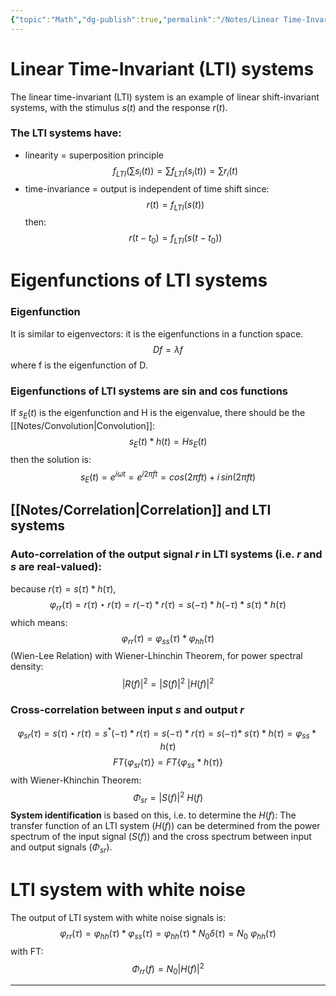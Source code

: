 ```yaml
---
{"topic":"Math","dg-publish":true,"permalink":"/Notes/Linear Time-Invariant (LTI) systems/","dgPassFrontmatter":true,"noteIcon":""}
---
```


# Linear Time-Invariant (LTI) systems
The linear time-invariant (LTI) system is an example of linear shift-invariant systems, with the stimulus $s(t)$ and the response $r(t)$.
### The LTI systems have:
- linearity = superposition principle
$$ f_{LTI}(\sum s_i(t)) = \sum f_{LTI}(s_i(t)) = \sum r_i(t)$$
- time-invariance = output is independent of time shift
since: 
$$r(t)=f_{LTI}(s(t))$$
then: 
$$r(t-t_0) = f_{LTI}(s(t-t_0))$$


# Eigenfunctions of LTI systems
### Eigenfunction 
It is similar to eigenvectors: it is the eigenfunctions in a function space.
$$Df=\lambda f$$ where f is the eigenfunction of D.
### Eigenfunctions of LTI systems are sin and cos functions
If $s_E(t)$ is the eigenfunction and H is the eigenvalue, there should be the [[Notes/Convolution\|Convolution]]: $$s_E(t) * h(t) = H s_E(t)$$
then the solution is:
$$s_E(t) = e^{i\omega t} = e^{i2\pi ft} = cos(2\pi ft) + i \, sin(2\pi ft)$$

## [[Notes/Correlation\|Correlation]] and LTI systems
### Auto-correlation of the output signal $r$ in LTI systems (i.e. $r$ and $s$ are real-valued):
because $r(\tau) = s(\tau) \ast h(\tau)$, 
$$\varphi_{rr}(\tau) = r(\tau) \star r(\tau) =  r(-\tau) \ast r(\tau) = s(-\tau) \ast h(-\tau) \ast s(\tau) \ast h(\tau)$$
which means:
$$\varphi_{rr}(\tau) = \varphi_{ss}(\tau) \ast \varphi_{hh}(\tau)$$ (Wien-Lee Relation)
with Wiener-Lhinchin Theorem, for power spectral density:
$$|R(f)|^2 = |S(f)|^2 \ |H(f)|^2$$
### Cross-correlation between input $s$ and output $r$
$$\varphi_{sr}(\tau) = s(\tau) \star r(\tau) = s^*(-\tau) \ast r(\tau) = s(-\tau) \ast r(\tau) = s(-\tau) \ast \ s(\tau) \ast h(\tau) = \varphi_{ss} \ast h(\tau)$$
$$FT\{\varphi_{sr}(\tau)\} = FT\{\varphi_{ss} \ast h(\tau)\} $$
with Wiener-Khinchin Theorem:
$$\Phi _{sr} = |S(f)|^2 \ H(f)$$
**System identification** is based on this, i.e. to determine the $H(f)$:
The transfer function of an LTI system ($H(f)$) can be determined from the power spectrum of the input signal ($S(f)$) and the cross spectrum between input and output signals ($\Phi _{sr}$). 

# LTI system with white noise
The output of LTI system with white noise signals is:
$$\varphi _{rr}(\tau) = \varphi _{hh}(\tau) \ast \varphi _{ss}(\tau) = \varphi _{hh}(\tau) \ast N_0 \delta (\tau) = N_0 \ \varphi _{hh}(\tau) $$
with FT:
$$\Phi _{rr}(f) = N_0|H(f)|^2$$

****